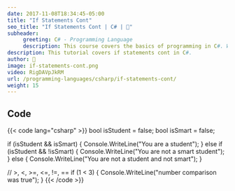 ```yaml
---
date: 2017-11-08T18:34:45-05:00
title: "If Statements Cont"
seo_title: "If Statements Cont | C# | 🦒"
subheader:
     greeting: C# - Programming Language
     description: This course covers the basics of programming in C#. Work your way through the videos/articles and I'll teach you everything you need to know to start your programming journey!
description: This tutorial covers if statements cont in C#.
author: 🦒
image: if-statements-cont.png
video: RigDAVpJkRM
url: /programming-languages/csharp/if-statements-cont/
weight: 15
---
```

## Code

{{< code lang="csharp" >}}
bool isStudent = false;
bool isSmart = false;

if (isStudent && isSmart)
{
   Console.WriteLine("You are a student");
}
else if (isStudent && !isSmart)
{
   Console.WriteLine("You are not a smart student");
}
else
{
   Console.WriteLine("You are not a student and not smart");
}

// >, <, >=, <=, !=, ==
if (1 < 3)
{
   Console.WriteLine("number comparison was true");
}
{{< /code >}}